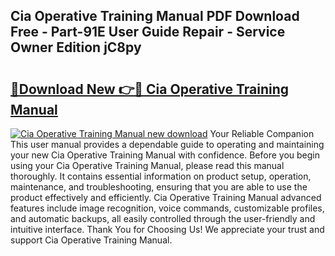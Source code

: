 ## Cia Operative Training Manual PDF Download Free - Part-91E User Guide Repair - Service Owner Edition jC8py

# <h2><a href="http://bc43923.oget.top/?id=Cia+Operative+Training+Manual">🔗Download New 👉🔴 Cia Operative Training Manual</a></h2>

[![Cia Operative Training Manual new download](https://i.imgur.com/5g1atiW.png)](http://bc43923.oget.top/?id=Cia+Operative+Training+Manual)
Your Reliable Companion This user manual provides a dependable guide to operating and maintaining your new Cia Operative Training Manual with confidence. Before you begin using your Cia Operative Training Manual, please read this manual thoroughly. It contains essential information on product setup, operation, maintenance, and troubleshooting, ensuring that you are able to use the product effectively and efficiently. Cia Operative Training Manual advanced features include image recognition, voice commands, customizable profiles, and automatic backups, all easily controlled through the user-friendly and intuitive interface. Thank You for Choosing Us! We appreciate your trust and support Cia Operative Training Manual.
